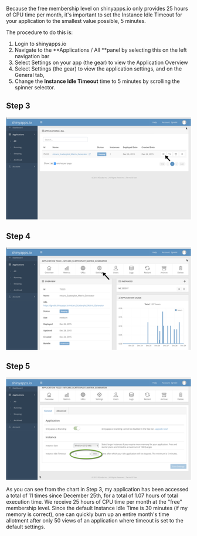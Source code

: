 Because the free membership level on shinyapps.io only provides 25 hours of CPU time per month, it's important to set the Instance Idle Timeout for your application to the smallest value possible, 5 minutes.

The procedure to do this is:

1. Login to shinyapps.io
2. Navigate to the **Applications / All **panel by selecting this on the left navigation bar
3. Select Settings on your app (the gear) to view the Application Overview
4. Select Settings (the gear) to view the application settings, and on the General tab,
5. Change the **Instance Idle Timeout** time to 5 minutes by scrolling the spinner selector.

## Step 3
<img src="./images/dataProd-shinyConfig1.png">

## Step 4
<img src="./images/dataProd-shinyConfig2.png">

## Step 5
<img src="./images/dataProd-shinyConfig3.png">

As you can see from the chart in Step 3, my application has been accessed a total of 11 times since December 25th, for a total of 1.07 hours of total execution time. We receive 25 hours of CPU time per month at the "free" membership level. Since the default Instance Idle Time is 30 minutes (if my memory is correct), one can quickly burn up an entire month's time allotment after only 50 views of an application where timeout is set to the default settings.
